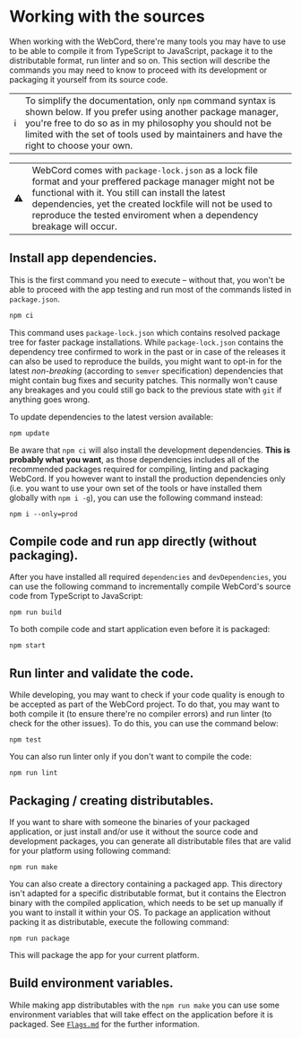 # Working with the sources

When working with the WebCord, there're many tools you may have to use to be
able to compile it from TypeScript to JavaScript, package it to the
distributable format, run linter and so on. This section will describe the
commands you may need to know to proceed with its development or packaging it
yourself from its source code.

<table class="alert-info">
<tr>
    <td> ℹ️ </td>
    <td>
        To simplify the documentation, only <code>npm</code> command syntax is
        shown below. If you prefer using another package manager, you're free to
        do so as in my philosophy you should not be limited with the set of
        tools used by maintainers and have the right to choose your own.
    </td>
</tr>
</table>
<table class="alert-warn">
<tr>
    <td> ⚠️ </td>
    <td>
        WebCord comes with <code>package-lock.json</code> as a lock file format
        and your preffered package manager might not be functional with it. You
        still can install the latest dependencies, yet the created lockfile will
        not be used to reproduce the tested enviroment when a dependency
        breakage will occur.
    </td>
</tr>
</table>

## Install app dependencies.

This is the first command you need to execute – without that, you won't be able
to proceed with the app testing and run most of the commands listed in
`package.json`.
```sh
npm ci
```

This command uses `package-lock.json` which contains resolved package tree for
faster package installations. While `package-lock.json` contains the dependency
tree confirmed to work in the past or in case of the releases it can also be
used to reproduce the builds, you might want to opt-in for the latest
*non-breaking* (according to `semver` specification) dependencies that might
contain bug fixes and security patches. This normally won't cause any breakages
and you could still go back to the previous state with `git` if anything goes
wrong.

To update dependencies to the latest version available:

```
npm update
```

Be aware that `npm ci` will also install the development dependencies. **This is**
**probably what you want**, as those dependencies includes all of the
recommended packages required for compiling, linting and packaging WebCord. If
you however want to install the production dependencies only (i.e. you want to
use your own set of the tools or have installed them globally with `npm i -g`),
you can use the following command instead:
```
npm i --only=prod
```

## Compile code and run app directly (without packaging).

After you have installed all required `dependencies` and `devDependencies`, you
can use the following command to incrementally compile WebCord's source code
from TypeScript to JavaScript:
```
npm run build
```

To both compile code and start application even before it is packaged:
```
npm start
```

## Run linter and validate the code.

While developing, you may want to check if your code quality is enough to be
accepted as part of the WebCord project. To do that, you may want to both
compile it (to ensure there're no compiler errors) and run linter (to check for
the other issues). To do this, you can use the command below:
```
npm test
```

You can also run linter only if you don't want to compile the code:
```
npm run lint
```

## Packaging / creating distributables.

If you want to share with someone the binaries of your packaged application, or
just install and/or use it without the source code and development packages,
you can generate all distributable files that are valid for your platform using
following command:
```
npm run make
```

You can also create a directory containing a packaged app. This directory isn't
adapted for a specific distributable format, but it contains the Electron binary
with the compiled application, which needs to be set up manually if you want to
install it within your OS. To package an application without packing it as
distributable, execute the following command:
```
npm run package
```

This will package the app for your current platform.

## Build environment variables.

While making app distributables with the `npm run make` you can use some
environment variables that will take effect on the application before it is
packaged. See [`Flags.md`](./Flags.md#1-in-electron-forge) for the further
information.